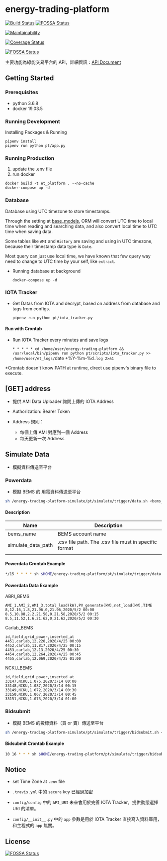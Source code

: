 # energy-trading-platform

[![Build Status](https://travis-ci.org/NCKU-CCS/energy-trading-platform.svg?branch=cswang%2Fet_platform)](https://travis-ci.org/NCKU-CCS/energy-trading-platform)
[![FOSSA Status](https://app.fossa.io/api/projects/git%2Bgithub.com%2FNCKU-CCS%2Fenergy-trading-platform.svg?type=shield)](https://app.fossa.io/projects/git%2Bgithub.com%2FNCKU-CCS%2Fenergy-trading-platform?ref=badge_shield)

[![Maintainability](https://api.codeclimate.com/v1/badges/71f39cd72ca8e5eac1ec/maintainability)](https://codeclimate.com/github/NCKU-CCS/energy-trading-platform/maintainability)

[![Coverage Status](https://coveralls.io/repos/github/NCKU-CCS/energy-trading-platform/badge.svg?branch=develop)](https://coveralls.io/github/NCKU-CCS/energy-trading-platform?branch=develop)

[![FOSSA Status](https://app.fossa.com/api/projects/git%2Bgithub.com%2FNCKU-CCS%2Fenergy-trading-platform.svg?type=shield)](https://app.fossa.com/projects/git%2Bgithub.com%2FNCKU-CCS%2Fenergy-trading-platform?ref=badge_shield)


主要功能為綠能交易平台的 API，詳細資訊：[API Document](https://et01.docs.apiary.io/#)

## Getting Started

### Prerequisites

- python 3.6.8
- docker 19.03.5


### Running Development

Installing Packages & Running
```
pipenv install
pipenv run python pt/app.py
```

### Running Production

1. update the .env file
2. run docker
```
docker build -t et_platform . --no-cache
docker-compose up -d
```

### Database

Database using UTC timezone to store timestamps.

Through the setting at [base_models](./pt/utils/base_models.py), ORM will convert UTC time to local time when reading and searching data, and also convert local time to UTC time when saving data.

Some tables like `AMI` and `History` are saving and using in UTC timezone, because their timestamp data type is `Date`.

Most query can just use local time, we have known that few query way need to change to UTC time by your self, like `extract`.

+ Running database at background

    `docker-compose up -d`

### IOTA Tracker

+ Get Datas from IOTA and decrypt, based on address from database and tags from configs.

    `pipenv run python pt/iota_tracker.py`

#### Run with Crontab

+ Run IOTA Tracker every minutes and save logs

    `* * * * * cd /home/user/energy-trading-platform && /usr/local/bin/pipenv run python pt/scripts/iota_tracker.py >> /home/user/et_logs/`date +\%Y-\%m-\%d`.log 2>&1`

*Crontab doesn't know PATH at runtime, direct use pipenv's binary file to execute.

## [GET] address

+ 提供 AMI Data Uploader 詢問上傳的 IOTA Address

+ Authorization: Bearer Token

+ Address 規則：
    + 每個上傳 AMI 對應到一個 Address
    + 每天更新一次 Address

## Simulate Data

- 模擬資料傳送至平台

### Powerdata

- 模擬 BEMS 的 用電資料傳送至平台

```bash
sh /energy-trading-platform-simulate/pt/simulate/trigger/data.sh <bems_name> <simulate_data_path>
```

#### Description

| Name               | Description                                           |
|--------------------|-------------------------------------------------------|
| bems_name          | BEMS account name                                     |
| simulate_data_path | .csv file path. The .csv file must in specific format |
|                    |                                                       |

#### Powerdata Crontab Example

```bash
*/15 * * * * sh $HOME/energy-trading-platform/pt/simulate/trigger/data.sh ABC_BEMS $HOME/ABC_BEMS.csv
```

#### Powerdata Data Example

ABRI_BEMS

```csv
AMI_1,AMI_2,AMI_3,total_load(kW),PV_generate(kW),net_load(kW),TIME
8,12.16,1.8,21.96,0,21.96,2020/5/2 00:00
8.5,10.88,2.2,21.58,0,21.58,2020/5/2 00:15
8.5,11.52,1.6,21.62,0,21.62,2020/5/2 00:30
```

Carlab_BEMS

```csv
id,field,grid_power,inserted_at
4451,carlab,12.228,2020/4/25 00:00
4452,carlab,11.817,2020/4/25 00:15
4453,carlab,12.13,2020/4/25 00:30
4454,carlab,12.264,2020/4/25 00:45
4455,carlab,12.069,2020/4/25 01:00
```

NCKU_BEMS

```csv
id,field,grid_power,inserted_at
33147,NCKU,1.075,2020/3/14 00:00
33148,NCKU,1.087,2020/3/14 00:15
33149,NCKU,1.072,2020/3/14 00:30
33150,NCKU,1.067,2020/3/14 00:45
33151,NCKU,1.073,2020/3/14 01:00
```

### Bidsubmit

- 模擬 BEMS 的投標資料（買 or 賣）傳送至平台

```bash
sh /energy-trading-platform-simulate/pt/simulate/trigger/bidsubmit.sh <bems_account> <password> <bid_amount> <bid_value> <bid_type>
```

#### Bidsubmit Crontab Example

```bash
10 16 * * * sh $HOME/energy-trading-platform/pt/simulate/trigger/bidsubmit.sh ABC_BEMS password 10 20 buy
```

## Notice

+ set Time Zone at `.env` file

+ `.travis.yml` 中的 `secure` key 已經過加密

+ `config/config` 中的 `API_URI` 未來會用於完善 IOTA Tracker，提供動態選擇 URI 的清單。

+ `config/__init__.py` 中的 `app` 參數是用於 IOTA Tracker 直接寫入資料庫用，和主程式的 `app` 無關。

## License
[![FOSSA Status](https://app.fossa.io/api/projects/git%2Bgithub.com%2FNCKU-CCS%2Fenergy-trading-platform.svg?type=large)](https://app.fossa.io/projects/git%2Bgithub.com%2FNCKU-CCS%2Fenergy-trading-platform?ref=badge_large)
